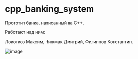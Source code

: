 # cpp_banking_system

Прототип банка, написанный на C++.

Работают над ним:

Локотков Максим, Чижмак Дмитрий, Филиппов Константин.

![image](https://github.com/k0ff1l/cpp_banking_system/assets/58639180/d11614b5-ca78-42eb-b5b5-f792b26e5d86)
